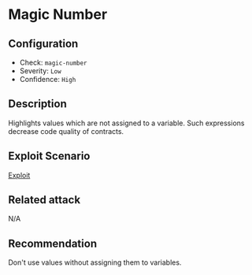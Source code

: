 # Magic Number

## Configuration
* Check: `magic-number`
* Severity: `Low`
* Confidence: `High`

## Description
Highlights values which are not assigned to a variable. Such expressions decrease code quality of contracts. 

## Exploit Scenario
[Exploit](../tests/magic_number_test.sol) 

## Related attack
N/A

## Recommendation
Don't use values without assigning them to variables.
